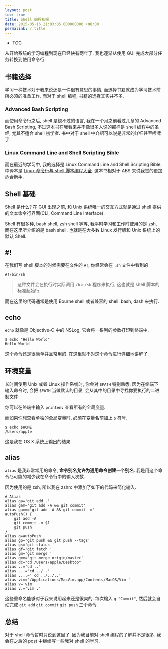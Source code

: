 ```yaml
---
layout: post
toc: true
title: Shell 编程初探
date: 2015-05-16 21:03:05.000000000 +08:00
permalink: /:title
---
```


+ TOC


从开始系统的学习编程到现在已经快有两年了, 我也逐渐从使用 GUI 完成大部分任务转换到使用命令行.

## 书籍选择

学习一种技术对于我来说还是一件很有意思的事情, 而选择书籍就成为学习技术前所必须的准备工作. 而对于 shell 编程, 书籍的选择其实并不多.

### Advanced Bash Scripting

而使用命令行之后, shell 是绕不过的语言, 我在一个月之前看过几章的 Advanced Bash Scripting, 不过这本书在我看来并不像很多人说的那样是 shell 编程中的圣经, 尤其不适合 shell 初学者. 书中对于 shell 中介绍可以说是非常的详细甚至啰嗦了.

### Linux Command Line and Shell Scripting Bible

而在最近的学习中, 我的选择是 Linux Command Line and Shell Scripting Bible, 中译本是 [Linux 命令行与 shell 脚本编程大全](http://www.amazon.cn/Linux%E5%91%BD%E4%BB%A4%E8%A1%8C%E4%B8%8Eshell%E8%84%9A%E6%9C%AC%E7%BC%96%E7%A8%8B%E5%A4%A7%E5%85%A8-Richard-Blum/dp/B0096EXMS8/ref=sr_1_1?ie=UTF8&qid=1431706028&sr=8-1&keywords=linux+%E5%91%BD%E4%BB%A4%E8%A1%8C%E4%B8%8E+shell). 这本书相对于 ABS 来说我觉的更加适合新手.

## Shell 基础

Shell 是什么? 在 GUI 出现之前, 和 Unix 系统唯一的交互方式就是通过 shell 提供的文本命令行界面(CLI, Command Line Interface).

Shell 有很多种, bash shell, zsh shell 等等, 我平时学习和工作时使用的是 zsh, 而在这里所介绍的是 bash shell. 也就是在大多数 Linux 发行版和 Unix 系统上的默认 Shell.

## #!

在我们写 shell 脚本的时候需要在文件的 `#!`, 你经常会在 `.sh` 文件中看到的

~~~
#!/bin/sh
~~~

> 这种文件会在执行时实际调用 `/bin/sh` 程序来执行, 这也就是 shell 脚本的标准起始行.

而在这里的代码通常是使用 Bourne shell 或者兼容的 shell: bash, dash 来执行.

## echo

`echo` 就像是 Objective-C 中的 NSLog, 它会将一系列的参数打印到终端中.

~~~
$ echo "Hello World"
Hello World
~~~

这个命令还是很简单并且常用的. 在这里就不对这个命令进行详细地讲解了.

## 环境变量

长时间使用 Unix 或者 Linux 操作系统时, 你会对 `$PATH` 特别熟悉, 因为在终端下输入命令时, 会把 `$PATH` 当做默认的目录, 会从其中的目录中寻找你要执行的二进制文件.

你可以在终端中输入 `printenv` 查看所有的全局变量.

而如果你想查看单独的全局变量时, 必须在变量名前加上 `$` 符号.

~~~
$ echo $HOME
/Users/apple
~~~

这是我在 OS X 系统上输出的结果.

## alias

`alias` 是我非常常用的命令,  **命令别名允许为通用命令创建一个别名**. 我是用这个命令尽可能的减少我在命令行中的输入次数.

因为使用的是 zsh, 所以我在 zshrc 中添加了如下的代码来简化输入.

~~~
# Alias
alias ga='git add .'
alias gam='git add -A && git commit'
alias gamm='git add -A && git commit -m'
autoPush() {
    git add -A
    git commit -m $1
    git push
}
alias g=autoPush
alias gp='git push && git push --tags'
alias gs='git status '
alias gf='git fetch '
alias gm='git merge '
alias gmm='git merge origin/master'
alias dc="cd /Users/apple/Desktop"
alias ..='cd ..'
alias ...='cd ../..'
alias ....=' cd ../../..'
alias vim='/Applications/MacVim.app/Contents/MacOS/Vim '
alias v='vim'
alias v.='vim .'
~~~

这些重命名能够对于我来说用起来还是很爽的. 每次输入 `g "Commit"`, 然后就会自动完成 `git add` `git commit` `git push` 三个命令.

## 总结

对于 shell 命令暂时只说到这里了. 因为我目前对 shell 编程的了解并不是很多. 我会在之后的 post 中继续写一些我对 shell 的学习.
